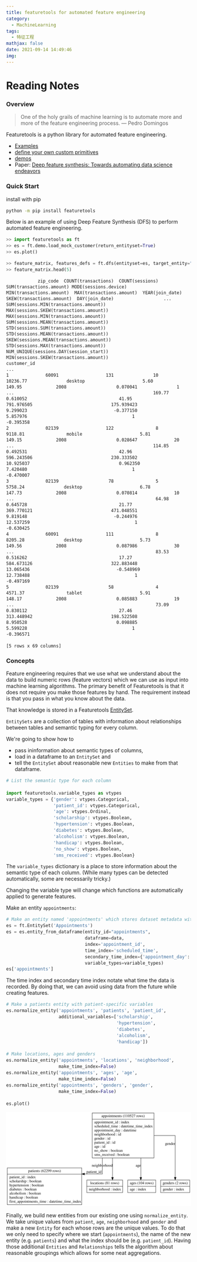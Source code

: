 ```yaml
---
title: featuretools for automated feature engineering
category:
  - MachineLearning
tags:
  - 特征工程
mathjax: false
date: 2021-09-14 14:49:46
img:
---
```


# Reading Notes

### Overview

> One of the holy grails of machine learning is to automate more and more of the feature engineering process. ― Pedro Domingos

Featuretools is a python library for automated feature engineering.

* [Examples](https://featuretools.alteryx.com/en/stable/getting_started/afe.html)
* [define your own custom primitives](https://featuretools.alteryx.com/en/stable/getting_started/primitives.html#defining-custom-primitives)
* [demos](https://www.featuretools.com/demos/)
* Paper: [Deep feature synthesis: Towards automating data science endeavors](https://dai.lids.mit.edu/wp-content/uploads/2017/10/DSAA_DSM_2015.pdf)


### Quick Start

install with pip
```bash
python -m pip install featuretools
```

Below is an example of using Deep Feature Synthesis (DFS) to perform automated feature engineering. 

```python
>> import featuretools as ft
>> es = ft.demo.load_mock_customer(return_entityset=True)
>> es.plot()
```

```python
>> feature_matrix, features_defs = ft.dfs(entityset=es, target_entity="customers")
>> feature_matrix.head(5)
```

```
            zip_code  COUNT(transactions)  COUNT(sessions)  SUM(transactions.amount) MODE(sessions.device)  MIN(transactions.amount)  MAX(transactions.amount)  YEAR(join_date)  SKEW(transactions.amount)  DAY(join_date)                   ...                     SUM(sessions.MIN(transactions.amount))  MAX(sessions.SKEW(transactions.amount))  MAX(sessions.MIN(transactions.amount))  SUM(sessions.MEAN(transactions.amount))  STD(sessions.SUM(transactions.amount))  STD(sessions.MEAN(transactions.amount))  SKEW(sessions.MEAN(transactions.amount))  STD(sessions.MAX(transactions.amount))  NUM_UNIQUE(sessions.DAY(session_start))  MIN(sessions.SKEW(transactions.amount))
customer_id                                                                                                                                                                                                                                  ...
1              60091                  131               10                  10236.77               desktop                      5.60                    149.95             2008                   0.070041               1                   ...                                                     169.77                                 0.610052                                   41.95                               791.976505                              175.939423                                 9.299023                                 -0.377150                                5.857976                                        1                                -0.395358
2              02139                  122                8                   9118.81                mobile                      5.81                    149.15             2008                   0.028647              20                   ...                                                     114.85                                 0.492531                                   42.96                               596.243506                              230.333502                                10.925037                                  0.962350                                7.420480                                        1                                -0.470007
3              02139                   78                5                   5758.24               desktop                      6.78                    147.73             2008                   0.070814              10                   ...                                                      64.98                                 0.645728                                   21.77                               369.770121                              471.048551                                 9.819148                                 -0.244976                               12.537259                                        1                                -0.630425
4              60091                  111                8                   8205.28               desktop                      5.73                    149.56             2008                   0.087986              30                   ...                                                      83.53                                 0.516262                                   17.27                               584.673126                              322.883448                                13.065436                                 -0.548969                               12.738488                                        1                                -0.497169
5              02139                   58                4                   4571.37                tablet                      5.91                    148.17             2008                   0.085883              19                   ...                                                      73.09                                 0.830112                                   27.46                               313.448942                              198.522508                                 8.950528                                  0.098885                                5.599228                                        1                                -0.396571

[5 rows x 69 columns]
```

### Concepts

Feature engineering requires that we use what we understand about the data to build numeric rows (feature vectors) which we can use as input into machine learning algorithms. The primary benefit of Featuretools is that it does not require you make those features by hand. The requirement instead is that you pass in what you know about the data.

That knowledge is stored in a Featuretools [EntitySet](https://docs.featuretools.com/loading_data/using_entitysets.html). 

`EntitySets` are a collection of tables with  information about relationships between tables and semantic typing for every column.

We're going to show how to
+ pass ininformation about semantic types of columns,
+ load in a dataframe to an `EntitySet` and
+ tell the `EntitySet` about reasonable new `Entities` to make from that dataframe.

```python
# List the semantic type for each column

import featuretools.variable_types as vtypes
variable_types = {'gender': vtypes.Categorical,
                  'patient_id': vtypes.Categorical,
                  'age': vtypes.Ordinal,
                  'scholarship': vtypes.Boolean,
                  'hypertension': vtypes.Boolean,
                  'diabetes': vtypes.Boolean,
                  'alcoholism': vtypes.Boolean,
                  'handicap': vtypes.Boolean,
                  'no_show': vtypes.Boolean,
                  'sms_received': vtypes.Boolean}
```
The `variable_types` dictionary is a place to store information about the semantic type of each column. 
(While many types can be detected automatically, some are necessarily tricky.)

Changing the variable type will change which functions are automatically applied to generate features.

Make an entity `appointments`:

```python
# Make an entity named 'appointments' which stores dataset metadata with the dataframe
es = ft.EntitySet('Appointments')
es = es.entity_from_dataframe(entity_id="appointments",
                              dataframe=data,
                              index='appointment_id',
                              time_index='scheduled_time',
                              secondary_time_index={'appointment_day': ['no_show', 'sms_received']},
                              variable_types=variable_types)
es['appointments']
```
The time index and secondary time index notate what time the data is recorded. By doing that, we can avoid using data from the future while creating features.

```python
# Make a patients entity with patient-specific variables
es.normalize_entity('appointments', 'patients', 'patient_id',
                    additional_variables=['scholarship',
                                          'hypertension',
                                          'diabetes',
                                          'alcoholism',
                                          'handicap'])

# Make locations, ages and genders
es.normalize_entity('appointments', 'locations', 'neighborhood',
                    make_time_index=False)
es.normalize_entity('appointments', 'ages', 'age',
                    make_time_index=False)
es.normalize_entity('appointments', 'genders', 'gender',
                    make_time_index=False)

es.plot()
```

![](/images/appointment.svg)

Finally, we build new entities from our existing one using `normalize_entity`. We take unique values from `patient`, `age`, `neighborhood` and `gender` and make a new `Entity` for each whose rows are the unique values. To do that we only need to specify where we start (`appointments`), the name of the new entity (e.g. `patients`) and what the index should be (e.g. `patient_id`). Having those additional `Entities` and `Relationships` tells the algorithm about reasonable groupings which allows for some neat aggregations.

